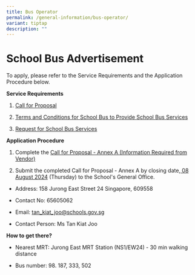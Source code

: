 ```yaml
---
title: Bus Operator
permalink: /general-information/bus-operator/
variant: tiptap
description: ""
---
```

<h1>School Bus Advertisement</h1>
<p></p>
<p>To apply, please refer to the Service Requirements and the Application
Procedure below.</p>
<p><strong>Service Requirements</strong>
</p>
<ol data-tight="true" class="tight">
<li>
<p><a href="/files/Bus Operator/1__Call_for_Proposals__For_Single_Bus_Service_.pdf" rel="noopener noreferrer nofollow" target="_blank">Call for Proposal</a>
</p>
</li>
<li>
<p><a href="/files/Bus Operator/terms and conditions for bus operator to provide school bus services.pdf" rel="noopener noreferrer nofollow" target="_blank">Terms and Conditions for School Bus to Provide School Bus Services</a>
</p>
</li>
<li>
<p><a href="/files/Bus Operator/request for school bus service.pdf" rel="noopener noreferrer nofollow" target="_blank">Request for School Bus Services</a>
</p>
<p></p>
</li>
</ol>
<p><strong>Application Procedure</strong>
</p>
<ol data-tight="true" class="tight">
<li>
<p>Complete the <a href="/files/Bus Operator/2__Information_from_Vendor__For_Single_Bus_Service_.pdf" rel="noopener noreferrer nofollow" target="_blank">Call for Proposal - Annex A (Information Required from Vendor)</a>
</p>
</li>
<li>
<p>Submit the completed Call for Proposal - Annex A by closing date,<u> 08 August 2024</u> (Thursday)
to the School's General Office.</p>
</li>
</ol>
<ul data-tight="true" class="tight">
<li>
<p>Address: 158 Jurong East Street 24 Singapore, 609558</p>
</li>
<li>
<p>Contact No: 65605062</p>
</li>
<li>
<p>Email: <a href="mailto:tan_kiat_joo@schools.gov.sg" rel="noopener noreferrer nofollow" target="_blank">tan_kiat_joo@schools.gov.sg</a>
</p>
</li>
<li>
<p>Contact Person: Ms Tan Kiat Joo</p>
</li>
</ul>
<p></p>
<p><strong>How to get there?</strong>
</p>
<ul data-tight="true" class="tight">
<li>
<p>Nearest MRT: Jurong East MRT Station (NS1/EW24) - 30 min walking distance</p>
</li>
<li>
<p>Bus number: 98. 187, 333, 502</p>
</li>
</ul>
<p></p>